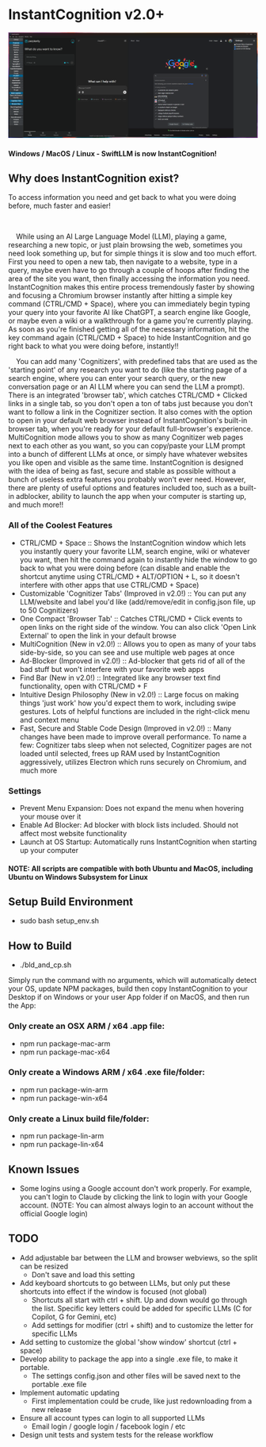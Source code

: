 # InstantCognition v2.0+

![InstantCognition Screenshot](assets/InstantCognition.png)

#### Windows / MacOS / Linux - SwiftLLM is now InstantCognition!


## Why does InstantCognition exist?
To access information you need and get back to what you were doing before, much faster and easier!

<br>

&nbsp;&nbsp;&nbsp;&nbsp;While using an AI Large Language Model (LLM), playing a game, researching a new topic, or just plain browsing the web, sometimes you need look something up, but for simple things it is slow and too much effort. First you need to open a new tab, then navigate to a website, type in a query, maybe even have to go through a couple of hoops after finding the area of the site you want, then finally accessing the information you need. InstantCognition makes this entire process tremendously faster by showing and focusing a Chromium browser instantly after hitting a simple key command (CTRL/CMD + Space), where you can immediately begin typing your query into your favorite AI like ChatGPT, a search engine like Google, or maybe even a wiki or a walkthrough for a game you're currently playing. As soon as you're finished getting all of the necessary information, hit the key command again (CTRL/CMD + Space) to hide InstantCognition and go right back to what you were doing before, instantly!!

&nbsp;&nbsp;&nbsp;&nbsp;You can add many 'Cognitizers', with predefined tabs that are used as the 'starting point' of any research you want to do (like the starting page of a search engine, where you can enter your search query, or the new conversation page or an AI LLM where you can send the LLM a prompt). There is an integrated 'browser tab', which catches CTRL/CMD + Clicked links in a single tab, so you don't open a ton of tabs just because you don't want to follow a link in the Cognitizer section. It also comes with the option to open in your default web browser instead of InstantCognition's built-in browser tab, when you're ready for your default full-browser's experience. MultiCognition mode allows you to show as many Cognitizer web pages next to each other as you want, so you can copy/paste your LLM prompt into a bunch of different LLMs at once, or simply have whatever websites you like open and visible as the same time. InstantCognition is designed with the idea of being as fast, secure and stable as possible without a bunch of useless extra features you probably won't ever need. However, there are plenty of useful options and features included too, such as a built-in adblocker, ability to launch the app when your computer is starting up, and much more!!



### All of the Coolest Features
- CTRL/CMD + Space :: Shows the InstantCognition window which lets you instantly query your favorite LLM, search engine, wiki or whatever you want, then hit the command again to instantly hide the window to go back to what you were doing before (can disable and enable the shortcut anytime using CTRL/CMD + ALT/OPTION + L, so it doesn't interfere with other apps that use CTRL/CMD + Space)
- Customizable 'Cognitizer Tabs' (Improved in v2.0!) :: You can put any LLM/website and label you'd like (add/remove/edit in config.json file, up to 50 Cognitizers)
- One Compact 'Browser Tab' :: Catches CTRL/CMD + Click events to open links on the right side of the window. You can also click 'Open Link External' to open the link in your default browse
- MultiCognition (New in v2.0!) :: Allows you to open as many of your tabs side-by-side, so you can see and use multiple web pages at once
- Ad-Blocker (Improved in v2.0!) :: Ad-blocker that gets rid of all of the bad stuff but won't interfere with your favorite web apps
- Find Bar (New in v2.0!) :: Integrated like any browser text find functionality, open with CTRL/CMD + F
- Intuitive Design Philosophy (New in v2.0!) :: Large focus on making things 'just work' how you'd expect them to work, including swipe gestures. Lots of helpful functions are included in the right-click menu and context menu
- Fast, Secure and Stable Code Design (Improved in v2.0!) :: Many changes have been made to improve overall performance. To name a few: Cognitizer tabs sleep when not selected, Cognitizer pages are not loaded until selected, frees up RAM used by InstantCognition aggressively, utilizes Electron which runs securely on Chromium, and much more
### Settings
- Prevent Menu Expansion: Does not expand the menu when hovering your mouse over it
- Enable Ad Blocker: Ad blocker with block lists included. Should not affect most website functionality
- Launch at OS Startup: Automatically runs InstantCognition when starting up your computer



#### NOTE: All scripts are compatible with both Ubuntu and MacOS, including Ubuntu on Windows Subsystem for Linux

## Setup Build Environment

- sudo bash setup_env.sh



## How to Build

- ./bld_and_cp.sh

Simply run the command with no arguments, which will automatically detect your OS, update NPM packages, build then copy InstantCognition to your Desktop if on Windows or your user App folder if on MacOS, and then run the App:



### Only create an OSX ARM / x64 .app file: 
- npm run package-mac-arm
- npm run package-mac-x64

### Only create a Windows ARM / x64 .exe file/folder: 
- npm run package-win-arm
- npm run package-win-x64

### Only create a Linux build file/folder: 
- npm run package-lin-arm
- npm run package-lin-x64



## Known Issues

- Some logins using a Google account don't work properly. For example, you can't login to Claude by clicking the link to login with your Google account. (NOTE: You can almost always login to an account without the official Google login)



## TODO
- Add adjustable bar between the LLM and browser webviews, so the split can be resized
    - Don't save and load this setting
- Add keyboard shortcuts to go between LLMs, but only put these shortcuts into effect if the window is focused (not global)
    - Shortcuts all start with ctrl + shift. Up and down would go through the list. Specific key letters could be added for specific LLMs (C for Copilot, G for Gemini, etc)
    - Add settings for modifier (ctrl + shift) and to customize the letter for specific LLMs
- Add setting to customize the global 'show window' shortcut (ctrl + space)
- Develop ability to package the app into a single .exe file, to make it portable.
    - The settings config.json and other files will be saved next to the portable .exe file
- Implement automatic updating
    - First implementation could be crude, like just redownloading from a new release
- Ensure all account types can login to all supported LLMs
    - Email login / google login / facebook login / etc
- Design unit tests and system tests for the release workflow
